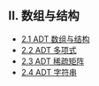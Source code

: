 ## II. 数组与结构


* [2.1 ADT 数组与结构](2.1-ADT-数组与结构.md)
* [2.2 ADT 多项式](2.2-ADT-多项式.md)
* [2.3 ADT 稀疏矩阵](2.3-ADT-稀疏矩阵.md)
* [2.4 ADT 字符串](2.4-ADT-字符串.md)